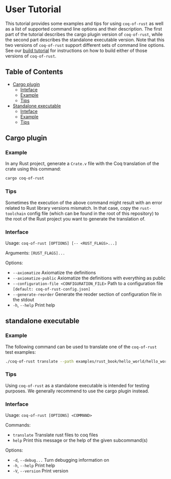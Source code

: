 # User Tutorial

This tutorial provides some examples and tips for using `coq-of-rust`
as well as a list of supported command line options and their
description. The first part of the tutorial describes the cargo plugin
version of `coq-of-rust`, while the second part describes the
standalone executable version. Note that this two versions of
`coq-of-rust` support different sets of command line options. See our
[build tutorial](./BUILD.md) for instructions on how to build either
of those versions of `coq-of-rust`.

## Table of Contents

- [Cargo plugin](#cargo-plugin)
  - [Inteface](#interface-0)
  - [Example](#example-0)
  - [Tips](#tips-0)
- [Standalone executable](#standalone-executable)
  - [Inteface](#interface-1)
  - [Example](#example-1)
  - [Tips](#tips-1)

## Cargo plugin

### Example

In any Rust project, generate a `Crate.v` file with the Coq
translation of the crate using this command:
```sh
cargo coq-of-rust
```

### Tips

Sometimes the execution of the above command might result with an
error related to Rust library versions mismatch. In that case, copy
the `rust-toolchain` config file (which can be found in the root of
this repository) to the root of the Rust project you want to generate
the translation of.

### Interface

Usage: `coq-of-rust [OPTIONS] [-- <RUST_FLAGS>...]`

Arguments:
  `[RUST_FLAGS]...`

Options:
- `--axiomatize`
  Axiomatize the definitions
- `--axiomatize-public`
  Axiomatize the definitions with everything as public
- `--configuration-file <CONFIGURATION_FILE>`
  Path to a configuration file `[default: coq-of-rust-config.json]`
- `--generate-reorder`
  Generate the reoder section of configuration file in the stdout
- `-h`, `--help`
  Print help

## standalone executable

### Example

The following command can be used to translate one of the
`coq-of-rust` test examples:
```sh
./coq-of-rust translate --path examples/rust_book/hello_world/hello_world.rs
```

### Tips

Using `coq-of-rust` as a standalone executable is intended for testing
purposes. We generally recommend to use the cargo plugin instead.

### Interface

Usage: `coq-of-rust [OPTIONS] <COMMAND>`

Commands:
- `translate` Translate rust files to coq files
- `help`      Print this message or the help of the given subcommand(s)

Options:
- `-d`, `--debug...` Turn debugging information on
- `-h`, `--help`     Print help
- `-V`, `--version`  Print version